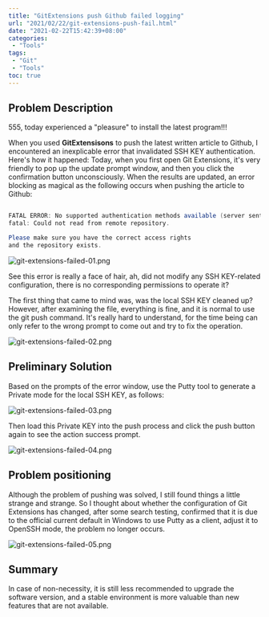 ```yaml
---
title: "GitExtensions push Github failed logging"
url: "2021/02/22/git-extensions-push-fail.html"
date: "2021-02-22T15:42:39+08:00"
categories:
 - "Tools"
tags:
 - "Git"
 - "Tools"
toc: true
---
```



## Problem Description

555, today experienced a "pleasure" to install the latest program!!!


When you used **GitExtensisons** to  push the latest written article to Github, I encountered an inexplicable error that invalidated SSH KEY authentication. Here's how it happened: Today, when you first open Git Extensions, it's  very friendly to pop up the update prompt window, and then you click the confirmation button unconsciously. When the results are updated, an error blocking as magical as the following occurs when pushing the article to Github:

```java

FATAL ERROR: No supported authentication methods available (server sent: publickey)
fatal: Could not read from remote repository.

Please make sure you have the correct access rights
and the repository exists.

```

<!--more-->

![git-extensions-failed-01.png](http://siteimgs.cn-sh2.ufileos.com/2021/02-22-git-extensions-failed-01.png)


See this error is really a face of hair, ah, did not modify any SSH KEY-related configuration, there is no corresponding permissions to operate it? 

The first thing that came to mind was, was the local SSH KEY cleaned up? However, after examining the file, everything is fine, and it is normal to use the git push command. It's really hard to understand, for the time being can only refer to the wrong prompt to come out and try to fix the operation. 

![git-extensions-failed-02.png](http://siteimgs.cn-sh2.ufileos.com/2021/02-22-git-extensions-failed-02.png)

## Preliminary Solution

Based on the prompts of the error window, use the Putty tool to generate a Private mode for the local SSH KEY, as follows:

![git-extensions-failed-03.png](http://siteimgs.cn-sh2.ufileos.com/2021/02-22-git-extensions-failed-03.png)

Then load this Private KEY into the push process and click the push button again to see the action success prompt. 

![git-extensions-failed-04.png](http://siteimgs.cn-sh2.ufileos.com/2021/02-22-git-extensions-failed-04.png)

## Problem positioning

Although the problem of pushing was solved, I still found things a little strange and strange. So I thought about whether the configuration of Git Extensions has changed, after some search testing, confirmed that it is due to the official current default in Windows to use Putty as a client, adjust it to OpenSSH mode, the problem no longer occurs. 

![git-extensions-failed-05.png](http://siteimgs.cn-sh2.ufileos.com/2021/02-22-git-extensions-failed-05.png)

## Summary

In case of non-necessity, it is still less recommended to upgrade the software version, and a stable environment is more valuable than new features that are not available.
